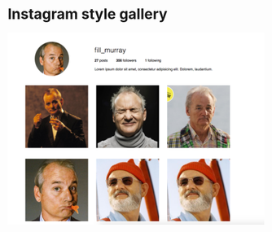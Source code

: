# Instagram style gallery
![Instagram style gallery](https://raw.githubusercontent.com/begprod/instagram-style-gallery/master/images/scrn.png)